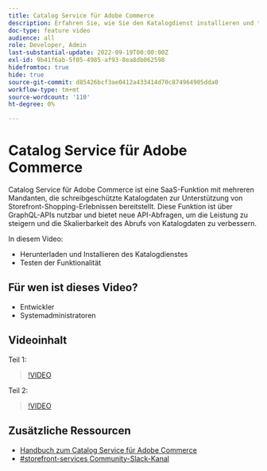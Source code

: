 ```yaml
---
title: Catalog Service für Adobe Commerce
description: Erfahren Sie, wie Sie den Katalogdienst installieren und testen.
doc-type: feature video
audience: all
role: Developer, Admin
last-substantial-update: 2022-09-19T00:00:00Z
exl-id: 9b41f6ab-5f05-4985-af93-8ea8db062598
hidefromtoc: true
hide: true
source-git-commit: d85426bcf3ae0412a433414d70c874964905dda0
workflow-type: tm+mt
source-wordcount: '110'
ht-degree: 0%

---
```


# Catalog Service für Adobe Commerce

Catalog Service für Adobe Commerce ist eine SaaS-Funktion mit mehreren Mandanten, die schreibgeschützte Katalogdaten zur Unterstützung von Storefront-Shopping-Erlebnissen bereitstellt. Diese Funktion ist über GraphQL-APIs nutzbar und bietet neue API-Abfragen, um die Leistung zu steigern und die Skalierbarkeit des Abrufs von Katalogdaten zu verbessern.

In diesem Video:

- Herunterladen und Installieren des Katalogdienstes
- Testen der Funktionalität

## Für wen ist dieses Video?

- Entwickler
- Systemadministratoren

## Videoinhalt

Teil 1:

>[!VIDEO](https://video.tv.adobe.com/v/3415599?quality=12&learn=on)

Teil 2:

>[!VIDEO](https://video.tv.adobe.com/v/3415600?quality=12&learn=on)

## Zusätzliche Ressourcen

- [Handbuch zum Catalog Service für Adobe Commerce](https://experienceleague.adobe.com/docs/commerce-merchant-services/catalog-service/guide-overview.html)
- [#storefront-services Community-Slack-Kanal](https://magentocommeng.slack.com/?redir=%2Farchives%2FC03HVPG8RS4)

